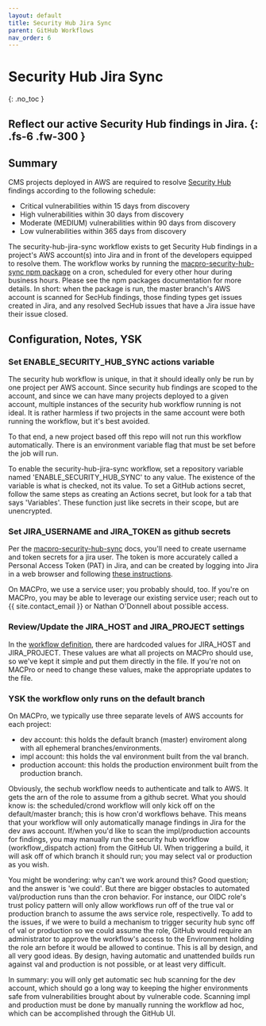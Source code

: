 ```yaml
---
layout: default
title: Security Hub Jira Sync
parent: GitHub Workflows
nav_order: 6
---
```


# Security Hub Jira Sync
{: .no_toc }

Reflect our active Security Hub findings in Jira.
{: .fs-6 .fw-300 }
---

## Summary

CMS projects deployed in AWS are required to resolve [Security Hub](https://docs.aws.amazon.com/securityhub/latest/userguide/what-is-securityhub.html) findings according to the following schedule:
- Critical vulnerabilities within 15 days from discovery
- High vulnerabilities within 30 days from discovery
- Moderate (MEDIUM) vulnerabilities within 90 days from discovery
- Low vulnerabilities within 365 days from discovery

The security-hub-jira-sync workflow exists to get Security Hub findings in a project's AWS account(s) into Jira and in front of the developers equipped to resolve them.  The workflow works by running the [macpro-security-hub-sync npm package](https://www.npmjs.com/package/@enterprise-cmcs/macpro-security-hub-sync) on a cron, scheduled for every other hour during business hours.  Please see the npm packages documentation for more details.  In short:  when the package is run, the master branch's AWS account is scanned for SecHub findings, those finding types get issues created in Jira, and any resolved SecHub issues that have a Jira issue have their issue closed.

## Configuration, Notes, YSK

### Set ENABLE_SECURITY_HUB_SYNC actions variable
The security hub workflow is unique, in that it should ideally only be run by one project per AWS account.  Since security hub findings are scoped to the account, and since we can have many projects deployed to a given account, multiple instances of the security hub workflow running is not ideal.  It is rather harmless if two projects in the same account were both running the workflow, but it's best avoided. 

To that end, a new project based off this repo will not run this workflow automatically.  There is an environment variable flag that must be set before the job will run.

To enable the security-hub-jira-sync workflow, set a repository variable named 'ENABLE_SECURITY_HUB_SYNC' to any value.  The existence of the variable is what is checked, not its value.  To set a GitHub actions secret, follow the same steps as creating an Actions secret, but look for a tab that says 'Variables'.  These function just like secrets in their scope, but are unencrypted. 

### Set JIRA_USERNAME and JIRA_TOKEN as github secrets

Per the [macpro-security-hub-sync](https://www.npmjs.com/package/@enterprise-cmcs/macpro-security-hub-sync) docs, you'll need to create username and token secrets for a jira user.  The token is more accurately called a Personal Access Token (PAT) in Jira, and can be created by logging into Jira in a web browser and following [these instructions](https://confluence.atlassian.com/enterprise/using-personal-access-tokens-1026032365.html#UsingPersonalAccessTokens-CreatingPATsintheapplication).

On MACPro, we use a service user; you probably should, too.  If you're on MACPro, you may be able to leverage our existing service user; reach out to {{ site.contact_email }} or Nathan O'Donnell about possible access.

### Review/Update the JIRA_HOST and JIRA_PROJECT settings

In the [workflow definition](../../../.github/workflows/security-hub-jira-sync.yml), there are hardcoded values for JIRA_HOST and JIRA_PROJECT.  These values are what all projects on MACPro should use, so we've kept it simple and put them directly in the file.  If you're not on MACPro or need to change these values, make the appropriate updates to the file.

### YSK the workflow only runs on the default branch

On MACPro, we typically use three separate levels of AWS accounts for each project:
- dev account:  this holds the default branch (master) enviroment along with all ephemeral branches/environments.
- impl account:  this holds the val environment built from the val branch.
- production account:  this holds the production environment built from the production branch.

Obviously, the sechub workflow needs to authenticate and talk to AWS.  It gets the arn of the role to assume from a github secret.  What you should know is:  the scheduled/crond workflow will only kick off on the default/master branch; this is how cron'd workflows behave.  This means that your workflow will only automatically manage findings in Jira for the dev aws account.  If/when you'd like to scan the impl/production accounts for findings, you may manually run the security hub workflow (workflow_dispatch action) from the GitHub UI.  When triggering a build, it will ask off of which branch it should run; you may select val or production as you wish.

You might be wondering:  why can't we work around this?  Good question; and the answer is 'we could'.  But there are bigger obstacles to automated val/production runs than the cron behavior.  For instance, our OIDC role's trust policy pattern will only allow workflows run off of the true val or production branch to assume the aws service role, respectivelly.  To add to the issues, if we were to build a mechanism to trigger security hub sync off of val or production so we could assume the role, GitHub would require an administrator to approve the workflow's access to the Environment holding the role arn before it would be allowed to continue.  This is all by design, and all very good ideas.  By design, having automatic and unattended builds run against val and production is not possible, or at least very difficult.

In summary:  you will only get automatic sec hub scanning for the dev account, which should go a long way to keeping the higher environments safe from vulnerabilities brought about by vulnerable code.  Scanning impl and production must be done by manually running the workflow ad hoc, which can be accomplished through the GitHub UI.